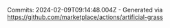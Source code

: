 Commits: 2024-02-09T09:14:48.004Z - Generated via https://github.com/marketplace/actions/artificial-grass
<br>
